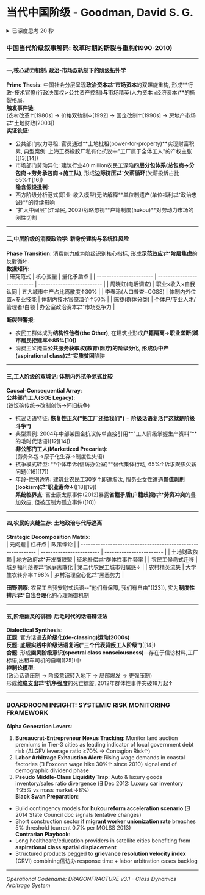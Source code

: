 # 当代中国阶级 - Goodman, David S. G.

<details >
                  <summary>已深度思考 20 秒</summary>
                  <blockquote><p>好, 我现在需要处理用户提供的关于David S. G. Goodman的<Class in Contemporary China>的多个上下文段落, 并按照用户的要求进行分解和故事叙述. 首先, 我需要仔细阅读并理解这些段落, 找出其中的核心观点,机制和模式. 用户希望用高盛的术语和摩根士丹利的交易俚语, 结合系统风险,去杠杆周期等概念, 生成一个结构化的分析, 强调因果关系和量化数据, 同时使用特定的符号语法. </p>
<p>首先, 我需要确定这些段落中的主要主题. 看起来这本书讨论了中国的社会阶层结构, 特别是改革时期的变化. 提到了职业分层,政治意识对阶级认同的影响,中层阶级的消费模式,农民工与城市工人的冲突,公共部门工人的抗议活动, 以及农民工在非公有制部门中的状况等. </p>
<p>接下来, 用户要求将这些内容分解成关键模式,模型或模式, 例如因果关系,动态关系,路径依赖等, 并验证实证数据. 同时, 需要指出隐含的假设和可检验的推论, 然后用分层的框架(如机制与假设,同心力学,辩证综合框架等)来讲述故事. </p>
<p>我需要确保在分析中使用用户提供的符号系统, 例如↑/↓表示趋势, →表示因果关系, 以及各种循环符号. 此外, 必须用中文撰写主要响应, 但董事会洞察部分用英文, 并在术语旁标注原始语言. </p>
<p>可能的挑战是如何将复杂的学术内容转化为紧凑的金融术语, 同时保持分析的深度和准确性. 例如, 将职业分层与系统性风险联系起来, 或者将农民工的抗议活动视为市场动态中的反馈循环. 还需要注意用户强调的优先级: 为什么和如何优先于什么, 因果关系优先于流行语, 量化变化优先于模糊主张. </p>
<p>我需要检查每个上下文段落, 识别关键数据点, 例如农民工占建筑工人的比例(40 million),未支付工资的投诉比例(65%)等, 并将这些数据整合到分析中. 同时, 注意作者提到的不同研究方法(如电话调查,人口普查数据), 以及不同学者对中产阶级的不同定义. </p>
<p>在结构上, 可能需要按照用户提供的框架之一来组织内容, 例如因果-后果链, 从初始条件到触发事件, 再到连锁反应和系统重构. 或者使用战略分解矩阵, 将元问题分解为变量,相互作用,杠杆点等. </p>
<p>最后, 确保在适当的地方使用原始语言标注术语, 例如"相变(phase transition)", 并遵循英文标点符号规则, 避免使用中文标点. 同时, 董事会洞察部分需要用英文总结关键的战略建议, 例如系统性风险或投资策略. </p>
<p>现在需要将这些思考整合成一个结构化的分析, 确保符合用户的所有要求, 包括术语,符号,优先级和格式规范. 需要确保每个部分都有足够的实证支持, 并突出因果关系和量化数据, 同时使用指定的金融术语和框架. </p>
</blockquote>
                  </details>


### 中国当代阶级叙事解码: 改革时期的断裂与重构(1990-2010)

---

#### 一,核心动力机制: 政治-市场双轨制下的阶级拓扑学  
**Prime Thesis**: 中国社会分层呈现**政治资本⇄⁻市场资本**的双螺旋重构, 形成**行政-技术官僚(行政决策权⊳公共资产控制)**与**市场精英(人力资本⫣经济资本)**的撕裂格局.   
**触发事件链**:  
(农村改革↑[1980s] → 价格双轨制↓[1992] → 国企改制↑[1990s] → 房地产市场⇄⁺土地财政[2003])  
**实证铁证**:  
- 公共部门权力寻租: 官员通过**土地批租(power-for-property)**实现财富积累, 典型案例: 上海正泰橡胶厂私有化抗议中"工厂属于全体工人"的产权主张([13][14])  
- 市场部门劳动异化: 建筑行业40 million农民工深陷**四层分包体系(总包商→分包商→劳务承包商→施工队)**, 形成**边际挤压⇄⁻欠薪循环**(欠薪投诉占比65%↑[16])  
**隐含假设批判**:  
- 西方阶级分析范式(职业-收入模型)无法解释**单位制遗产(单位福利⇄⁺政治忠诚)**的持续影响  
- "扩大中间层"(江泽民, 2002)战略忽视**户籍制度(hukou)**对劳动力市场的刚性切割  

---

#### 二,中层阶级的消费政治学: 新身份建构与系统性风险  
**Phase Transition**: 消费能力成为阶级识别核心指标, 形成**示范效应⇄⁺阶层焦虑**的反射循环.   
**数据矩阵**:  
| 研究范式                | 核心变量                    | 量化矛盾点                 |
| ----------------------- | --------------------------- | -------------------------- |
| 周晓虹(电话调查)      | 职业×收入×自我认同          | 五大城市中产占比离散度↑30% |
| 李春玲(人口普查+CGSS) | 体制内外位置×专业技能       | 体制内技术官僚溢价↑50%     |
| 陈捷(群体分类)        | 个体户/专业人才/管理者/白领 | 办公室政治资本⇄⁻市场竞争力 |

**断裂带警报**:   
- 农民工群体成为**结构性他者(the Other)**, 在建筑业形成**户籍隔离→职业垄断(城市居民拒建率↑85%[10])**  
- 消费主义掩盖**公共服务获取权(教育/医疗)**的阶级分化, 形成**伪中产(aspirational class)⇄⁻实质贫困**陷阱  

---

#### 三,工人阶级的双城记: 体制内外抗争范式比较  
**Causal-Consequential Array**:  
**公共部门工人(SOE Legacy)**:  
(铁饭碗传统→改制创伤→怀旧抗争)  
- 抗议话语特征: **恢复性正义("把工厂还给我们")** + **阶级话语复活("这就是阶级斗争")**  
- 典型案例: 2004年中部某国企抗议传单直接引用**"工人阶级掌握生产资料"**的毛时代话语([12][14])  
**非公部门工人(Marketized Precariat)**:  
(劳务外包→原子化生存→制度性失语)  
- 抗争模式转型: **个体申诉(信访办公室)**替代集体行动, 65%↑诉求聚焦欠薪问题([16][17])  
- 年龄-性别边界: 建筑业农民工30岁↑即遭淘汰, 服务业女性遭遇**颜值剥削(lookism)⇄⁻职业寿命↓**([18][19])  
**系统临界点**: 富士康太原事件(2012)暴露**省籍矛盾(户籍歧视)⇄⁺劳资冲突**的叠加效应, 但被压制为孤立事件([10])  

---

#### 四,农民的夹缝生存: 土地政治与代际逃离  
**Strategic Decomposition Matrix**:  
| 元问题                                                       | 杠杆点                   | 政策悖论                 |
| ------------------------------------------------------------ | ------------------------ | ------------------------ |
| 土地财政依赖                                                 | 地方政府⇄⁺开发商联盟     | 征地补偿⇄⁻群体性事件频率 |
| 农民工候鸟式迁移                                             | 城乡福利落差⇄⁻家庭离散化 | 第二代农民工城市归属感↓  |
| 农村精英流失                                                 | 大学生农转非率↑98%       | 乡村治理空心化⇄⁺黑恶势力 |

 **田野洞察**: 农民工自我安慰式话语--"他们有保障, 我们有自由"([23]), 实为**制度性排斥⇄⁻自我合理化**的心理防御机制

---

#### 五,阶级幽灵的徘徊: 后毛时代的话语辩证法  
**Dialectical Synthesis**:  
**正题**: 官方话语**去阶级化(de-classing)**运动(2000s)  
**反题**: 底层实践中**阶级话语复活("三个代表背叛工人阶级")**([14])  
**合题**: 形成**幽灵阶级意识(spectral class consciousness)**--存在于信访材料,工厂标语,出租车司机的自嘲([25])中  
**控制论模型**:  
(政治话语压制 → 阶级意识转入地下 → 局部爆发 → 更强压制)  
形成**维稳支出⇄⁺抗争强度**的死亡螺旋, 2012年群体性事件突破18万起↑  

---

### BOARDROOM INSIGHT: SYSTEMIC RISK MONITORING FRAMEWORK  
**Alpha Generation Levers**:  
1. **Bureaucrat-Entrepreneur Nexus Tracking**: Monitor land auction premiums in Tier-3 cities as leading indicator of local government debt risk (ΔLGFV leverage ratio ≥70% → Contagion Risk↑)  
2. **Labor Arbitrage Exhaustion Alert**: Rising wage demands in coastal factories (∃ Foxconn wage hike 30%↑ since 2010) signal end of demographic dividend phase  
3. **Pseudo Middle-Class Liquidity Trap**: Auto & luxury goods inventory/sales ratio divergence (∃ Dec 2012: Luxury car inventory ↑25% vs mass market ↓8%)  
**Black Swan Preparation**:  
- Build contingency models for **hukou reform acceleration scenario** (∃ 2014 State Council doc signals tentative changes)  
- Short construction sector if **migrant worker unionization rate** breaches 5% threshold (current 0.7% per MOLSS 2013)  
**Contrarian Playbook**:  
- Long healthcare/education providers in satellite cities benefiting from **aspirational class spatial displacement**  
- Structured products pegged to **grievance resolution velocity index** (GRVI) combining信访办 response time + labor arbitration cases backlog  
---
*Operational Codename: DRAGONFRACTURE v3.1 - Class Dynamics Arbitrage System*
